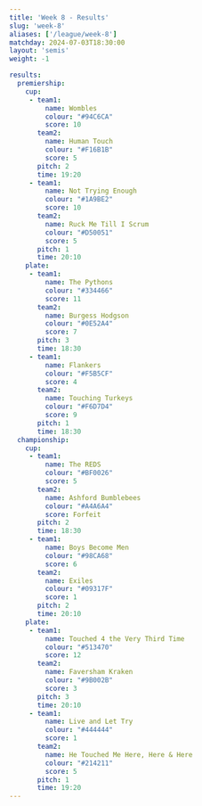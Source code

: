 ```yaml
---
title: 'Week 8 - Results'
slug: 'week-8'
aliases: ['/league/week-8']
matchday: 2024-07-03T18:30:00
layout: 'semis'
weight: -1

results:
  premiership:
    cup:
     - team1:
         name: Wombles
         colour: "#94C6CA"
         score: 10
       team2:
         name: Human Touch
         colour: "#F16B1B"
         score: 5
       pitch: 2
       time: 19:20
     - team1:
         name: Not Trying Enough
         colour: "#1A9BE2"
         score: 10
       team2:
         name: Ruck Me Till I Scrum
         colour: "#D50051"
         score: 5
       pitch: 1
       time: 20:10
    plate:
     - team1:
         name: The Pythons
         colour: "#334466"
         score: 11
       team2:
         name: Burgess Hodgson
         colour: "#0E52A4"
         score: 7
       pitch: 3
       time: 18:30
     - team1:
         name: Flankers
         colour: "#F5B5CF"
         score: 4
       team2:
         name: Touching Turkeys
         colour: "#F6D7D4"
         score: 9
       pitch: 1
       time: 18:30
  championship:
    cup:
     - team1:
         name: The REDS
         colour: "#BF0026"
         score: 5
       team2:
         name: Ashford Bumblebees
         colour: "#A4A6A4"
         score: Forfeit
       pitch: 2
       time: 18:30
     - team1:
         name: Boys Become Men
         colour: "#98CA68"
         score: 6
       team2:
         name: Exiles
         colour: "#09317F"
         score: 1
       pitch: 2
       time: 20:10
    plate:
     - team1:
         name: Touched 4 the Very Third Time
         colour: "#513470"
         score: 12
       team2:
         name: Faversham Kraken
         colour: "#9B002B"
         score: 3
       pitch: 3
       time: 20:10
     - team1:
         name: Live and Let Try
         colour: "#444444"
         score: 1
       team2:
         name: He Touched Me Here, Here & Here
         colour: "#214211"
         score: 5
       pitch: 1
       time: 19:20
---
```


